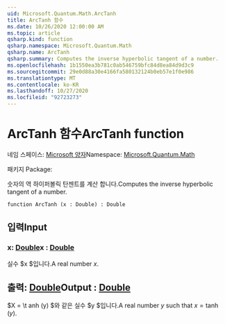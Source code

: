```yaml
---
uid: Microsoft.Quantum.Math.ArcTanh
title: ArcTanh 함수
ms.date: 10/26/2020 12:00:00 AM
ms.topic: article
qsharp.kind: function
qsharp.namespace: Microsoft.Quantum.Math
qsharp.name: ArcTanh
qsharp.summary: Computes the inverse hyperbolic tangent of a number.
ms.openlocfilehash: 1b1550ea3b781c0ab546759bfc84d8ea84d9d3c9
ms.sourcegitcommit: 29e0d88a30e4166fa580132124b0eb57e1f0e986
ms.translationtype: MT
ms.contentlocale: ko-KR
ms.lasthandoff: 10/27/2020
ms.locfileid: "92723273"
---
```

# <a name="arctanh-function"></a><span data-ttu-id="010d1-102">ArcTanh 함수</span><span class="sxs-lookup"><span data-stu-id="010d1-102">ArcTanh function</span></span>

<span data-ttu-id="010d1-103">네임 스페이스: [Microsoft 양자](xref:Microsoft.Quantum.Math)</span><span class="sxs-lookup"><span data-stu-id="010d1-103">Namespace: [Microsoft.Quantum.Math](xref:Microsoft.Quantum.Math)</span></span>

<span data-ttu-id="010d1-104">패키지 [](https://nuget.org/packages/)</span><span class="sxs-lookup"><span data-stu-id="010d1-104">Package: [](https://nuget.org/packages/)</span></span>


<span data-ttu-id="010d1-105">숫자의 역 하이퍼볼릭 탄젠트를 계산 합니다.</span><span class="sxs-lookup"><span data-stu-id="010d1-105">Computes the inverse hyperbolic tangent of a number.</span></span>

```qsharp
function ArcTanh (x : Double) : Double
```


## <a name="input"></a><span data-ttu-id="010d1-106">입력</span><span class="sxs-lookup"><span data-stu-id="010d1-106">Input</span></span>

### <a name="x--double"></a><span data-ttu-id="010d1-107">x: [Double](xref:microsoft.quantum.lang-ref.double)</span><span class="sxs-lookup"><span data-stu-id="010d1-107">x : [Double](xref:microsoft.quantum.lang-ref.double)</span></span>

<span data-ttu-id="010d1-108">실수 $x $입니다.</span><span class="sxs-lookup"><span data-stu-id="010d1-108">A real number $x$.</span></span>



## <a name="output--double"></a><span data-ttu-id="010d1-109">출력: [Double](xref:microsoft.quantum.lang-ref.double)</span><span class="sxs-lookup"><span data-stu-id="010d1-109">Output : [Double](xref:microsoft.quantum.lang-ref.double)</span></span>

<span data-ttu-id="010d1-110">$X = \t anh (y) $와 같은 실수 $y $입니다.</span><span class="sxs-lookup"><span data-stu-id="010d1-110">A real number $y$ such that $x = \tanh(y)$.</span></span>